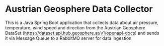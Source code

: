 # Austrian Geosphere Data Collector

This is a Java Spring Boot application that collects data about air pressure, temperature, wind speed and direction
from the Austrian Geosphere DataSet (https://dataset.api.hub.geosphere.at/v1/openapi-docs)
and sends it via Message Queue to a RabbitMQ server for data ingestion.


